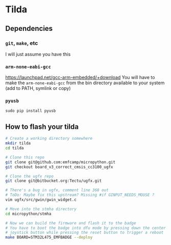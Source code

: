 # Tilda

## Dependencies
### ```git```, ```make```, etc
I will just assume you have this

### ```arm-none-eabi-gcc```
https://launchpad.net/gcc-arm-embedded/+download
You will have to make the ```arm-none-eabi-gcc``` from the bin directory available to your system (add to PATH, symlink or copy)

### ```pyusb```
```sudo pip install pyusb```

## How to flash your tilda

```bash
# Create a working directory somewhere
mkdir tilda
cd tilda

# Clone this repo
git clone git@github.com:emfcamp/micropython.git
git checkout board_v3_correct_cmsis_cc3100_ugfx

# Clone the ugfx repo
git clone git@bitbucket.org:Tectu/ugfx.git

# There's a bug in ugfx, comment line 368 out
# ToDo: Maybe fix this upstream? Missing #if GINPUT_NEEDS_MOUSE ?
vim ugfx/src/gwin/gwin_widget.c

# Move into the stmha directory
cd micropython/stmha

# Now we can build the firmware and flash it to the badge
# You have to boot the badge into dfu mode by pressing down the center
# joystick button while pressing the reset button to trigger a reboot
make BOARD=STM32L475_EMFBADGE --deploy
```


